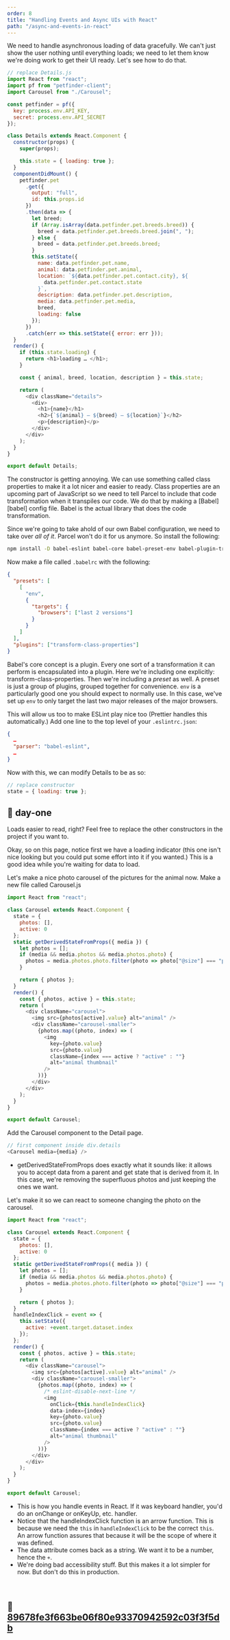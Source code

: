 ```yaml
---
order: 8
title: "Handling Events and Async UIs with React"
path: "/async-and-events-in-react"
---
```


We need to handle asynchronous loading of data gracefully. We can't just show the user nothing until everything loads; we need to let them know we're doing work to get their UI ready. Let's see how to do that.

```javascript
// replace Details.js
import React from "react";
import pf from "petfinder-client";
import Carousel from "./Carousel";

const petfinder = pf({
  key: process.env.API_KEY,
  secret: process.env.API_SECRET
});

class Details extends React.Component {
  constructor(props) {
    super(props);

    this.state = { loading: true };
  }
  componentDidMount() {
    petfinder.pet
      .get({
        output: "full",
        id: this.props.id
      })
      .then(data => {
        let breed;
        if (Array.isArray(data.petfinder.pet.breeds.breed)) {
          breed = data.petfinder.pet.breeds.breed.join(", ");
        } else {
          breed = data.petfinder.pet.breeds.breed;
        }
        this.setState({
          name: data.petfinder.pet.name,
          animal: data.petfinder.pet.animal,
          location: `${data.petfinder.pet.contact.city}, ${
            data.petfinder.pet.contact.state
          }`,
          description: data.petfinder.pet.description,
          media: data.petfinder.pet.media,
          breed,
          loading: false
        });
      })
      .catch(err => this.setState({ error: err }));
  }
  render() {
    if (this.state.loading) {
      return <h1>loading … </h1>;
    }

    const { animal, breed, location, description } = this.state;

    return (
      <div className="details">
        <div>
          <h1>{name}</h1>
          <h2>{`${animal} — ${breed} — ${location}`}</h2>
          <p>{description}</p>
        </div>
      </div>
    );
  }
}

export default Details;
```

The constructor is getting annoying. We can use something called class properties to make it a lot nicer and easier to ready. Class properties are an upcoming part of JavaScript so we need to tell Parcel to include that code transformation when it transpiles our code. We do that by making a [Babel][babel] config file. Babel is the actual library that does the code transformation.

Since we're going to take ahold of our own Babel configuration, we need to take over _all of it_. Parcel won't do it for us anymore. So install the following:

```bash
npm install -D babel-eslint babel-core babel-preset-env babel-plugin-transform-class-properties
```

Now make a file called `.babelrc` with the following:

```json
{
  "presets": [
    [
      "env",
      {
        "targets": {
          "browsers": ["last 2 versions"]
        }
      }
    ]
  ],
  "plugins": ["transform-class-properties"]
}
```

Babel's core concept is a plugin. Every one sort of a transformation it can perform is encapsulated into a plugin. Here we're including one explicitly: transform-class-properties. Then we're including a _preset_ as well. A preset is just a group of plugins, grouped together for convenience. `env` is a particularly good one you should expect to normally use. In this case, we've set up `env` to only target the last two major releases of the major browsers.

This will allow us too to make ESLint play nice too (Prettier handles this automatically.) Add one line to the top level of your `.eslintrc.json`:

```json
{
  …
  "parser": "babel-eslint",
  …
}
```

Now with this, we can modify Details to be as so:

```javascript
// replace constructor
state = { loading: true };
```

## 🌳 day-one

Loads easier to read, right? Feel free to replace the other constructors in the project if you want to.

Okay, so on this page, notice first we have a loading indicator (this one isn't nice looking but you could put some effort into it if you wanted.) This is a good idea while you're waiting for data to load.

Let's make a nice photo carousel of the pictures for the animal now. Make a new file called Carousel.js

```javascript
import React from "react";

class Carousel extends React.Component {
  state = {
    photos: [],
    active: 0
  };
  static getDerivedStateFromProps({ media }) {
    let photos = [];
    if (media && media.photos && media.photos.photo) {
      photos = media.photos.photo.filter(photo => photo["@size"] === "pn");
    }

    return { photos };
  }
  render() {
    const { photos, active } = this.state;
    return (
      <div className="carousel">
        <img src={photos[active].value} alt="animal" />
        <div className="carousel-smaller">
          {photos.map((photo, index) => (
            <img
              key={photo.value}
              src={photo.value}
              className={index === active ? "active" : ""}
              alt="animal thumbnail"
            />
          ))}
        </div>
      </div>
    );
  }
}

export default Carousel;
```

Add the Carousel component to the Detail page.

```javascript
// first component inside div.details
<Carousel media={media} />
```

* getDerivedStateFromProps does exactly what it sounds like: it allows you to accept data from a parent and get state that is derived from it. In this case, we're removing the superfluous photos and just keeping the ones we want.

Let's make it so we can react to someone changing the photo on the carousel.

```javascript
import React from "react";

class Carousel extends React.Component {
  state = {
    photos: [],
    active: 0
  };
  static getDerivedStateFromProps({ media }) {
    let photos = [];
    if (media && media.photos && media.photos.photo) {
      photos = media.photos.photo.filter(photo => photo["@size"] === "pn");
    }

    return { photos };
  }
  handleIndexClick = event => {
    this.setState({
      active: +event.target.dataset.index
    });
  };
  render() {
    const { photos, active } = this.state;
    return (
      <div className="carousel">
        <img src={photos[active].value} alt="animal" />
        <div className="carousel-smaller">
          {photos.map((photo, index) => (
            /* eslint-disable-next-line */
            <img
              onClick={this.handleIndexClick}
              data-index={index}
              key={photo.value}
              src={photo.value}
              className={index === active ? "active" : ""}
              alt="animal thumbnail"
            />
          ))}
        </div>
      </div>
    );
  }
}

export default Carousel;
```

* This is how you handle events in React. If it was keyboard handler, you'd do an onChange or onKeyUp, etc. handler.
* Notice that the handleIndexClick function is an arrow function. This is because we need the `this` in `handleIndexClick` to be the correct `this`. An arrow function assures that because it will be the scope of where it was defined.
* The data attribute comes back as a string. We want it to be a number, hence the `+`.
* We're doing bad accessibility stuff. But this makes it a lot simpler for now. But don't do this in production.

&nbsp;

## 🌳 [89678fe3f663be06f80e93370942592c03f3f5db](https://github.com/btholt/complete-intro-to-react-v4/commit/89678fe3f663be06f80e93370942592c03f3f5db)
